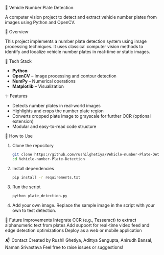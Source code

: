 🚗 Vehicle Number Plate Detection

A computer vision project to detect and extract vehicle number plates from images using Python and OpenCV.

🧠 Overview

This project implements a number plate detection system using image processing techniques. It uses classical computer vision methods to identify and localize vehicle number plates in real-time or static images.

🔧 Tech Stack

- **Python**
- **OpenCV** – Image processing and contour detection
- **NumPy** – Numerical operations
- **Matplotlib** – Visualization

✨ Features

- Detects number plates in real-world images
- Highlights and crops the number plate region
- Converts cropped plate image to grayscale for further OCR (optional extension)
- Modular and easy-to-read code structure

📁 How to Use

1. Clone the repository
   ```bash
   git clone https://github.com/rushilghetiya/Vehicle-number-Plate-Detection.git
   cd Vehicle-number-Plate-Detection
2. Install dependencies
   ```bash
   pip install -r requirements.txt
3. Run the script
   ```bash
   python plate_detection.py
4. Add your own image. Replace the sample image in the script with your own to test detection.


🚀 Future Improvements
Integrate OCR (e.g., Tesseract) to extract alphanumeric text from plates
Add support for real-time video feed and edge detection optimizations
Deploy as a web or mobile application

📬 Contact
Created by Rushil Ghetiya, Adittya Sengupta, Anirudh Bansal, Naman Srivastava
Feel free to raise issues or suggestions!

